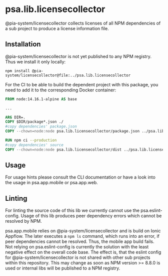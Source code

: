 # psa.lib.licensecollector

@pia-system/licensecollector collects licenses of all NPM dependencies of a sub project to produce a license
information file.

## Installation

@pia-system/licensecollector is not yet published to any NPM registry. Thus we install it only locally:

```shell
npm install @pia-system/licensecollector@file:../psa.lib.licensecollector
```

For the CI to be able to build the dependent project with this package, you need to add it to the corresponding Docker container:

```Dockerfile
FROM node:14.16.1-alpine AS base

...

ARG DIR=.
COPY $DIR/package*.json ./
#copy dependencies' package.json
COPY --chown=node:node psa.lib.licensecollector/package.json ../psa.lib.licensecollector/

RUN npm ci --production
#copy dependencies' source
COPY --chown=node:node psa.lib.licensecollector/dist ../psa.lib.licensecollector/dist
```

## Usage

For usage hints please consult the CLI documentation or have a look into the usage in psa.app.mobile or psa.app.web.

## Linting

For linting the source code of this lib we currently cannot use the psa.eslint-config. Usage of this lib produces
peer dependency errors which cannot be resolved by NPM.

psa.app.mobile relies on @pia-system/licensecollector and is build on Ionic Appflow. The later executes a `npm ls`
command, which runs into an error, if peer dependencies cannot be resolved. Thus, the mobile app build fails.
Not relying on psa.eslint-config is currently the solution with the least negative effect on the overall code base.
The effect is, that the eslint config for @pia-system/licensecollector is not shared with other sub projects within
this repository. This may change as soon as NPM version >= 8.8.0 is used or internal libs will be published to a
NPM registry.
